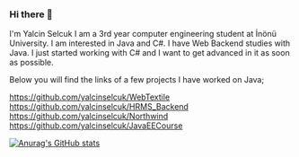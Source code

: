 ### Hi there 👋

I'm Yalcin Selcuk
I am a 3rd year computer engineering student at İnönü University.
I am interested in Java and C#.
I have Web Backend studies with Java.
I just started working with C# and I want to get advanced in it as soon as possible.

Below you will find the links of a few projects I have worked on Java;

https://github.com/yalcinselcuk/WebTextile
https://github.com/yalcinselcuk/HRMS_Backend
https://github.com/yalcinselcuk/Northwind
https://github.com/yalcinselcuk/JavaEECourse

[![Anurag's GitHub stats](https://github-readme-stats.vercel.app/api?username=yalcinselcuk)](https://github.com/anuraghazra/github-readme-stats)
